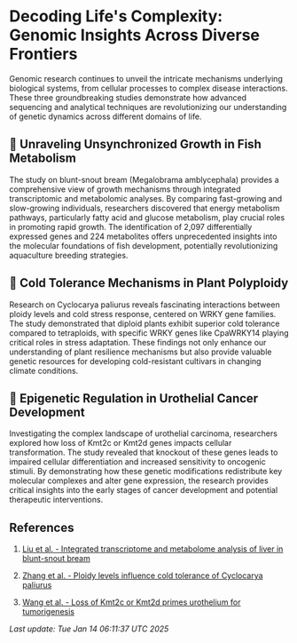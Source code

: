 # Decoding Life's Complexity: Genomic Insights Across Diverse Frontiers

Genomic research continues to unveil the intricate mechanisms underlying biological systems, from cellular processes to complex disease interactions. These three groundbreaking studies demonstrate how advanced sequencing and analytical techniques are revolutionizing our understanding of genetic dynamics across different domains of life.

## 🧬 Unraveling Unsynchronized Growth in Fish Metabolism

The study on blunt-snout bream (Megalobrama amblycephala) provides a comprehensive view of growth mechanisms through integrated transcriptomic and metabolomic analyses. By comparing fast-growing and slow-growing individuals, researchers discovered that energy metabolism pathways, particularly fatty acid and glucose metabolism, play crucial roles in promoting rapid growth. The identification of 2,097 differentially expressed genes and 224 metabolites offers unprecedented insights into the molecular foundations of fish development, potentially revolutionizing aquaculture breeding strategies.

## 🌱 Cold Tolerance Mechanisms in Plant Polyploidy

Research on Cyclocarya paliurus reveals fascinating interactions between ploidy levels and cold stress response, centered on WRKY gene families. The study demonstrated that diploid plants exhibit superior cold tolerance compared to tetraploids, with specific WRKY genes like CpaWRKY14 playing critical roles in stress adaptation. These findings not only enhance our understanding of plant resilience mechanisms but also provide valuable genetic resources for developing cold-resistant cultivars in changing climate conditions.

## 🧪 Epigenetic Regulation in Urothelial Cancer Development

Investigating the complex landscape of urothelial carcinoma, researchers explored how loss of Kmt2c or Kmt2d genes impacts cellular transformation. The study revealed that knockout of these genes leads to impaired cellular differentiation and increased sensitivity to oncogenic stimuli. By demonstrating how these genetic modifications redistribute key molecular complexes and alter gene expression, the research provides critical insights into the early stages of cancer development and potential therapeutic interventions.

## References

1. [Liu et al. - Integrated transcriptome and metabolome analysis of liver in blunt-snout bream](https://pubmed.ncbi.nlm.nih.gov/39806290)

2. [Zhang et al. - Ploidy levels influence cold tolerance of Cyclocarya paliurus](https://pubmed.ncbi.nlm.nih.gov/39806283)

3. [Wang et al. - Loss of Kmt2c or Kmt2d primes urothelium for tumorigenesis](https://pubmed.ncbi.nlm.nih.gov/39806204)

*Last update: Tue Jan 14 06:11:37 UTC 2025*

